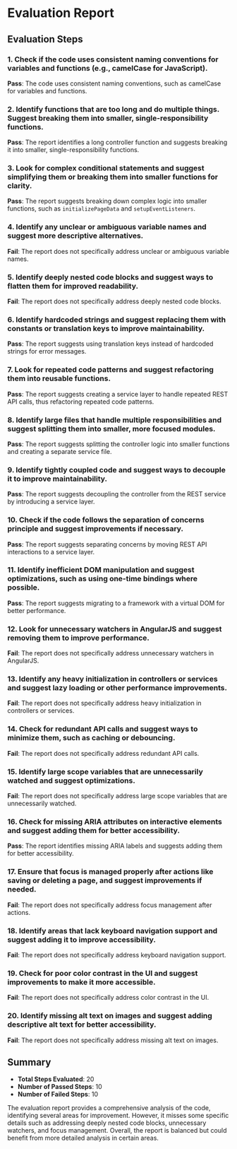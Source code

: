 # Evaluation Report

## Evaluation Steps

### 1. Check if the code uses consistent naming conventions for variables and functions (e.g., camelCase for JavaScript).
**Pass**: The code uses consistent naming conventions, such as camelCase for variables and functions.

### 2. Identify functions that are too long and do multiple things. Suggest breaking them into smaller, single-responsibility functions.
**Pass**: The report identifies a long controller function and suggests breaking it into smaller, single-responsibility functions.

### 3. Look for complex conditional statements and suggest simplifying them or breaking them into smaller functions for clarity.
**Pass**: The report suggests breaking down complex logic into smaller functions, such as `initializePageData` and `setupEventListeners`.

### 4. Identify any unclear or ambiguous variable names and suggest more descriptive alternatives.
**Fail**: The report does not specifically address unclear or ambiguous variable names.

### 5. Identify deeply nested code blocks and suggest ways to flatten them for improved readability.
**Fail**: The report does not specifically address deeply nested code blocks.

### 6. Identify hardcoded strings and suggest replacing them with constants or translation keys to improve maintainability.
**Pass**: The report suggests using translation keys instead of hardcoded strings for error messages.

### 7. Look for repeated code patterns and suggest refactoring them into reusable functions.
**Pass**: The report suggests creating a service layer to handle repeated REST API calls, thus refactoring repeated code patterns.

### 8. Identify large files that handle multiple responsibilities and suggest splitting them into smaller, more focused modules.
**Pass**: The report suggests splitting the controller logic into smaller functions and creating a separate service file.

### 9. Identify tightly coupled code and suggest ways to decouple it to improve maintainability.
**Pass**: The report suggests decoupling the controller from the REST service by introducing a service layer.

### 10. Check if the code follows the separation of concerns principle and suggest improvements if necessary.
**Pass**: The report suggests separating concerns by moving REST API interactions to a service layer.

### 11. Identify inefficient DOM manipulation and suggest optimizations, such as using one-time bindings where possible.
**Pass**: The report suggests migrating to a framework with a virtual DOM for better performance.

### 12. Look for unnecessary watchers in AngularJS and suggest removing them to improve performance.
**Fail**: The report does not specifically address unnecessary watchers in AngularJS.

### 13. Identify any heavy initialization in controllers or services and suggest lazy loading or other performance improvements.
**Fail**: The report does not specifically address heavy initialization in controllers or services.

### 14. Check for redundant API calls and suggest ways to minimize them, such as caching or debouncing.
**Fail**: The report does not specifically address redundant API calls.

### 15. Identify large scope variables that are unnecessarily watched and suggest optimizations.
**Fail**: The report does not specifically address large scope variables that are unnecessarily watched.

### 16. Check for missing ARIA attributes on interactive elements and suggest adding them for better accessibility.
**Pass**: The report identifies missing ARIA labels and suggests adding them for better accessibility.

### 17. Ensure that focus is managed properly after actions like saving or deleting a page, and suggest improvements if needed.
**Fail**: The report does not specifically address focus management after actions.

### 18. Identify areas that lack keyboard navigation support and suggest adding it to improve accessibility.
**Fail**: The report does not specifically address keyboard navigation support.

### 19. Check for poor color contrast in the UI and suggest improvements to make it more accessible.
**Fail**: The report does not specifically address color contrast in the UI.

### 20. Identify missing alt text on images and suggest adding descriptive alt text for better accessibility.
**Fail**: The report does not specifically address missing alt text on images.

## Summary

- **Total Steps Evaluated**: 20
- **Number of Passed Steps**: 10
- **Number of Failed Steps**: 10

The evaluation report provides a comprehensive analysis of the code, identifying several areas for improvement. However, it misses some specific details such as addressing deeply nested code blocks, unnecessary watchers, and focus management. Overall, the report is balanced but could benefit from more detailed analysis in certain areas.